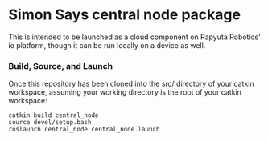 # Simon Says central node package
This is intended to be launched as a cloud component on Rapyuta Robotics' io platform, though it can be run locally on a device as well.

### Build, Source, and Launch
Once this repository has been cloned into the src/ directory of your catkin workspace, assuming your working directory is the root of your catkin workspace:
```
catkin build central_node
source devel/setup.bash
roslaunch central_node central_node.launch
```
